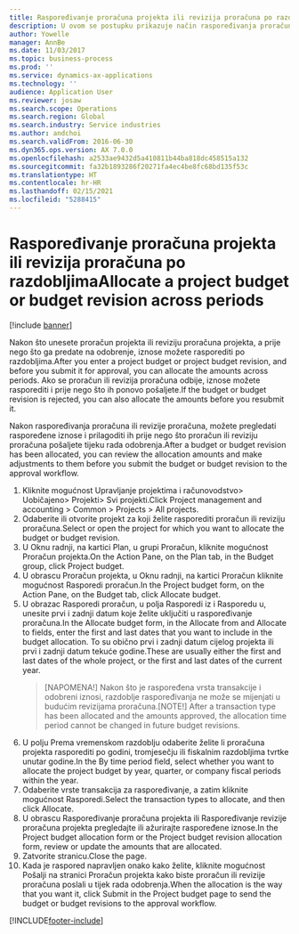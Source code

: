 ```yaml
---
title: Raspoređivanje proračuna projekta ili revizija proračuna po razdobljima
description: U ovom se postupku prikazuje način raspoređivanja proračunskog iznosa projekta po razdobljima.
author: Yowelle
manager: AnnBe
ms.date: 11/03/2017
ms.topic: business-process
ms.prod: ''
ms.service: dynamics-ax-applications
ms.technology: ''
audience: Application User
ms.reviewer: josaw
ms.search.scope: Operations
ms.search.region: Global
ms.search.industry: Service industries
ms.author: andchoi
ms.search.validFrom: 2016-06-30
ms.dyn365.ops.version: AX 7.0.0
ms.openlocfilehash: a2533ae9432d5a410811b44ba818dc458515a132
ms.sourcegitcommit: fa32b1893286f20271fa4ec4be8fc68bd135f53c
ms.translationtype: HT
ms.contentlocale: hr-HR
ms.lasthandoff: 02/15/2021
ms.locfileid: "5288415"
---
```

# <a name="allocate-a-project-budget-or-budget-revision-across-periods"></a><span data-ttu-id="90812-103">Raspoređivanje proračuna projekta ili revizija proračuna po razdobljima</span><span class="sxs-lookup"><span data-stu-id="90812-103">Allocate a project budget or budget revision across periods</span></span>

[!include [banner](../../includes/banner.md)]

<span data-ttu-id="90812-104">Nakon što unesete proračun projekta ili reviziju proračuna projekta, a prije nego što ga predate na odobrenje, iznose možete rasporediti po razdobljima.</span><span class="sxs-lookup"><span data-stu-id="90812-104">After you enter a project budget or project budget revision, and before you submit it for approval, you can allocate the amounts across periods.</span></span> <span data-ttu-id="90812-105">Ako se proračun ili revizija proračuna odbije, iznose možete rasporediti i prije nego što ih ponovo pošaljete.</span><span class="sxs-lookup"><span data-stu-id="90812-105">If the budget or budget revision is rejected, you can also allocate the amounts before you resubmit it.</span></span> 

<span data-ttu-id="90812-106">Nakon raspoređivanja proračuna ili revizije proračuna, možete pregledati raspoređene iznose i prilagoditi ih prije nego što proračun ili reviziju proračuna pošaljete tijeku rada odobrenja.</span><span class="sxs-lookup"><span data-stu-id="90812-106">After a budget or budget revision has been allocated, you can review the allocation amounts and make adjustments to them before you submit the budget or budget revision to the approval workflow.</span></span> 

1. <span data-ttu-id="90812-107">Kliknite mogućnost Upravljanje projektima i računovodstvo> Uobičajeno> Projekti> Svi projekti.</span><span class="sxs-lookup"><span data-stu-id="90812-107">Click Project management and accounting > Common > Projects > All projects.</span></span> 
2. <span data-ttu-id="90812-108">Odaberite ili otvorite projekt za koji želite rasporediti proračun ili reviziju proračuna.</span><span class="sxs-lookup"><span data-stu-id="90812-108">Select or open the project for which you want to allocate the budget or budget revision.</span></span> 
3. <span data-ttu-id="90812-109">U Oknu radnji, na kartici Plan, u grupi Proračun, kliknite mogućnost Proračun projekta.</span><span class="sxs-lookup"><span data-stu-id="90812-109">On the Action Pane, on the Plan tab, in the Budget group, click Project budget.</span></span> 
4. <span data-ttu-id="90812-110">U obrascu Proračun projekta, u Oknu radnji, na kartici Proračun kliknite mogućnost Rasporedi proračun.</span><span class="sxs-lookup"><span data-stu-id="90812-110">In the Project budget form, on the Action Pane, on the Budget tab, click Allocate budget.</span></span> 
5. <span data-ttu-id="90812-111">U obrazac Rasporedi proračun, u polja Rasporedi iz i Rasporedu u, unesite prvi i zadnji datum koje želite uključiti u raspoređivanje proračuna.</span><span class="sxs-lookup"><span data-stu-id="90812-111">In the Allocate budget form, in the Allocate from and Allocate to fields, enter the first and last dates that you want to include in the budget allocation.</span></span> <span data-ttu-id="90812-112">To su obično prvi i zadnji datum cijelog projekta ili prvi i zadnji datum tekuće godine.</span><span class="sxs-lookup"><span data-stu-id="90812-112">These are usually either the first and last dates of the whole project, or the first and last dates of the current year.</span></span>  
   > <span data-ttu-id="90812-113">[NAPOMENA!] Nakon što je raspoređena vrsta transakcije i odobreni iznosi, razdoblje raspoređivanja ne može se mijenjati u budućim revizijama proračuna.</span><span class="sxs-lookup"><span data-stu-id="90812-113">[NOTE!] After a transaction type has been allocated and the amounts approved, the allocation time period cannot be changed in future budget revisions.</span></span> 
6. <span data-ttu-id="90812-114">U polju Prema vremenskom razdoblju odaberite želite li proračuna projekta rasporediti po godini, tromjesečju ili fiskalnim razdobljima tvrtke unutar godine.</span><span class="sxs-lookup"><span data-stu-id="90812-114">In the By time period field, select whether you want to allocate the project budget by year, quarter, or company fiscal periods within the year.</span></span>
7. <span data-ttu-id="90812-115">Odaberite vrste transakcija za raspoređivanje, a zatim kliknite mogućnost Rasporedi.</span><span class="sxs-lookup"><span data-stu-id="90812-115">Select the transaction types to allocate, and then click Allocate.</span></span> 
8. <span data-ttu-id="90812-116">U obrascu Raspoređivanje proračuna projekta ili Raspoređivanje revizije proračuna projekta pregledajte ili ažurirajte raspoređene iznose.</span><span class="sxs-lookup"><span data-stu-id="90812-116">In the Project budget allocation form or the Project budget revision allocation form, review or update the amounts that are allocated.</span></span> 
9. <span data-ttu-id="90812-117">Zatvorite stranicu.</span><span class="sxs-lookup"><span data-stu-id="90812-117">Close the page.</span></span>
10. <span data-ttu-id="90812-118">Kada je raspored napravljen onako kako želite, kliknite mogućnost Pošalji na stranici Proračun projekta kako biste proračun ili revizije proračuna poslali u tijek rada odobrenja.</span><span class="sxs-lookup"><span data-stu-id="90812-118">When the allocation is the way that you want it, click Submit in the Project budget page to send the budget or budget revisions to the approval workflow.</span></span>  




[!INCLUDE[footer-include](../../includes/footer-banner.md)]